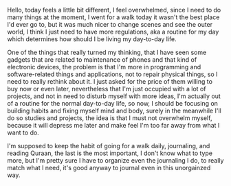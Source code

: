 Hello, today feels a little bit different, I feel overwhelmed, since I need to do many things at the moment, I went for a walk today it wasn't the best place I'd ever go to, but it was much nicer to change scenes and see the outer world, I think I just need to have more regulations, aka a routine for my day which determines how should I be living my day-to-day life.

One of the things that really turned my thinking, that I have seen some gadgets that are related to maintenance of phones and that kind of electronic devices, the problem is that I'm more in programming and software-related things and applications, not to repair physical things, so I need to really rethink about it. I just asked for the price of them willing to buy now or even later, nevertheless that I'm just occupied with a lot of projects, and not in need to disturb myself with more ideas, I'm actually out of a routine for the normal day-to-day life, so now, I should be focusing on building habits and fixing myself mind and body, surely in the meanwhile I'll do so studies and projects, the idea is that I must not overwhelm myself, because it will depress me later and make feel I'm too far away from what I want to do.

I'm supposed to keep the habit of going for a walk daily, journaling, and reading Quraan, the last is the most important, I don't know what to type more, but I'm pretty sure I have to organize even the journaling I do, to really match what I need, it's good anyway to journal even in this unorgainzed way.
